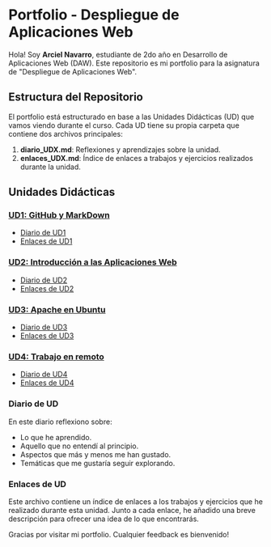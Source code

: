 # Portfolio - Despliegue de Aplicaciones Web

Hola! Soy **Arciel Navarro**, estudiante de 2do año en Desarrollo de Aplicaciones Web (DAW). Este repositorio es mi portfolio para la asignatura de "Despliegue de Aplicaciones Web".

## Estructura del Repositorio

El portfolio está estructurado en base a las Unidades Didácticas (UD) que vamos viendo durante el curso. Cada UD tiene su propia carpeta que contiene dos archivos principales:

1. **diario_UDX.md**: Reflexiones y aprendizajes sobre la unidad.
2. **enlaces_UDX.md**: Índice de enlaces a trabajos y ejercicios realizados durante la unidad.

## Unidades Didácticas

### [UD1: GitHub y MarkDown](./UD1)

- [Diario de UD1](./UD1/diario_UD1.md)
- [Enlaces de UD1](./UD1/enlaces_UD1.md)

### [UD2: Introducción a las Aplicaciones Web](./UD2)

- [Diario de UD2](./UD2/diario_UD2.md)
- [Enlaces de UD2](./UD2/enlaces_UD2.md)

### [UD3: Apache en Ubuntu](./UD3)

- [Diario de UD3](./UD3/diario_UD3.md)
- [Enlaces de UD3](./UD3/enlaces_UD3.md)

### [UD4: Trabajo en remoto](./UD4)

- [Diario de UD4](./UD4/diario_UD4.md)
- [Enlaces de UD4](./UD4/enlaces_UD4.md)

### Diario de UD
En este diario reflexiono sobre:

- Lo que he aprendido.
- Aquello que no entendí al principio.
- Aspectos que más y menos me han gustado.
- Temáticas que me gustaría seguir explorando.

### Enlaces de UD
Este archivo contiene un índice de enlaces a los trabajos y ejercicios que he realizado durante esta unidad. Junto a cada enlace, he añadido una breve descripción para ofrecer una idea de lo que encontrarás.

Gracias por visitar mi portfolio. Cualquier feedback es bienvenido!

